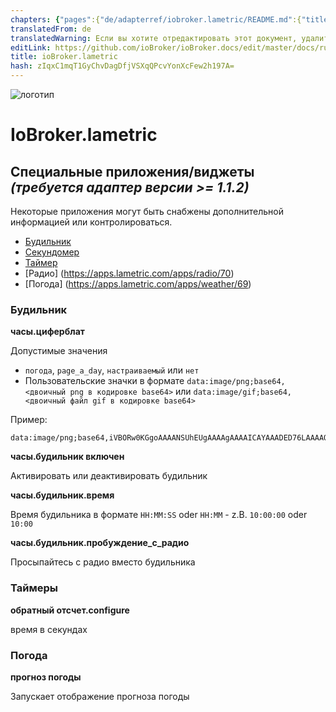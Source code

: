 ```yaml
---
chapters: {"pages":{"de/adapterref/iobroker.lametric/README.md":{"title":{"de":"ioBroker.lametric"},"content":"de/adapterref/iobroker.lametric/README.md"},"de/adapterref/iobroker.lametric/apps.md":{"title":{"de":"ioBroker.lametric"},"content":"de/adapterref/iobroker.lametric/apps.md"},"de/adapterref/iobroker.lametric/my-data-diy.md":{"title":{"de":"ioBroker.lametric"},"content":"de/adapterref/iobroker.lametric/my-data-diy.md"},"de/adapterref/iobroker.lametric/notifications.md":{"title":{"de":"ioBroker.lametric"},"content":"de/adapterref/iobroker.lametric/notifications.md"},"de/adapterref/iobroker.lametric/blockly.md":{"title":{"de":"ioBroker.lametric"},"content":"de/adapterref/iobroker.lametric/blockly.md"}}}
translatedFrom: de
translatedWarning: Если вы хотите отредактировать этот документ, удалите поле «translatedFrom», в противном случае этот документ будет снова автоматически переведен
editLink: https://github.com/ioBroker/ioBroker.docs/edit/master/docs/ru/adapterref/iobroker.lametric/apps.md
title: ioBroker.lametric
hash: zIqxC1mqT1GyChvDagDfjVSXqQPcvYonXcFew2h197A=
---
```

![логотип](../../../de/adapterref/iobroker.lametric/../../admin/lametric.png)

# IoBroker.lametric
## Специальные приложения/виджеты *(требуется адаптер версии >= 1.1.2)*
Некоторые приложения могут быть снабжены дополнительной информацией или контролироваться.

- [Будильник](https://apps.lametric.com/apps/alarm_clock/68)
- [Секундомер](https://apps.lametric.com/apps/stopwatch/71)
- [Таймер](https://apps.lametric.com/apps/timer/72)
- [Радио] (https://apps.lametric.com/apps/radio/70)
- [Погода] (https://apps.lametric.com/apps/weather/69)

### Будильник
**часы.циферблат**

Допустимые значения

- `погода`, `page_a_day`, `настраиваемый` или `нет`
- Пользовательские значки в формате `data:image/png;base64,<двоичный png в кодировке base64>` или `data:image/gif;base64,<двоичный файл gif в кодировке base64>`

Пример:

```
data:image/png;base64,iVBORw0KGgoAAAANSUhEUgAAAAgAAAAICAYAAADED76LAAAAOklEQVQYlWNUVFBgwAeYcEncv//gP04FMEmsCmCSiooKjHAFMEF0SRQTsEnCFcAE0SUZGBgYGAl5EwA+6RhuHb9bggAAAABJRU5ErkJggg==
```

**часы.будильник включен**

Активировать или деактивировать будильник

**часы.будильник.время**

Время будильника в формате ``HH:MM:SS`` oder ``HH:MM`` - z.B. ``10:00:00`` oder ``10:00``

**часы.будильник.пробуждение_с_радио**

Просыпайтесь с радио вместо будильника

### Таймеры
**обратный отсчет.configure**

время в секундах

### Погода
**прогноз погоды**

Запускает отображение прогноза погоды

